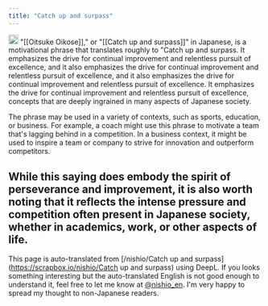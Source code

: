```yaml
---
title: "Catch up and surpass"
---
```


<img src='https://scrapbox.io/api/pages/nishio-en/gpt/icon' alt='gpt.icon' height="19.5"/> "[[Oitsuke Oikose]]," or "[[Catch up and surpass]]" in Japanese, is a motivational phrase that translates roughly to "Catch up and surpass. It emphasizes the drive for continual improvement and relentless pursuit of excellence, and it also emphasizes the drive for continual improvement and relentless pursuit of excellence, and it also emphasizes the drive for continual improvement and relentless pursuit of excellence. It emphasizes the drive for continual improvement and relentless pursuit of excellence, concepts that are deeply ingrained in many aspects of Japanese society.

The phrase may be used in a variety of contexts, such as sports, education, or business. For example, a coach might use this phrase to motivate a team that's lagging behind in a competition. In a business context, it might be used to inspire a team or company to strive for innovation and outperform competitors.

While this saying does embody the spirit of perseverance and improvement, it is also worth noting that it reflects the intense pressure and competition often present in Japanese society, whether in academics, work, or other aspects of life.
---
This page is auto-translated from [/nishio/Catch up and surpass](https://scrapbox.io/nishio/Catch up and surpass) using DeepL. If you looks something interesting but the auto-translated English is not good enough to understand it, feel free to let me know at [@nishio_en](https://twitter.com/nishio_en). I'm very happy to spread my thought to non-Japanese readers.